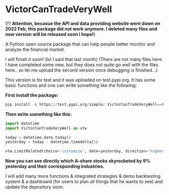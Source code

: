 # VictorCanTradeVeryWell

(!!! **Attention, becasue the API and data providing website went down on 2022 Feb, this package did not work anymore. I deleted many files and new version will be released soon I hope!**)

A Python open source package that can help people better monitor and analyze the financial market.

I will finish it soon! (lol I said that last month)
(There are not many files here. I have completed some new, but they does not quite go well with the files here.. so let me upload the second version once debugging is finished...)

This version is for test and it was uploaded on test.pypi.org. It has some basic functions and one can write something like the following:



**First install the package:**

```python
pip install -i https://test.pypi.org/simple/ VictorCanTradeVeryWell==0.0.2
```



**Then write something like this:**

```python
import datetime
import VictorCanTradeVeryWell as vtw

today = datetime.date.today()
yesterday = today - datetime.timedelta(1)

vtw.LimitRelated(choice='customize', date=yesterday, direction='higher', percentage=0.09).result
```

**Now you can see directly which A-share stocks skyrocketed by 9% yesterday and their corresponding industries.**



I will add many more functions & integrated strategies & demo backtesting system & a dashboard (for users to plan all things that he wants to see) and update the depository soon.
